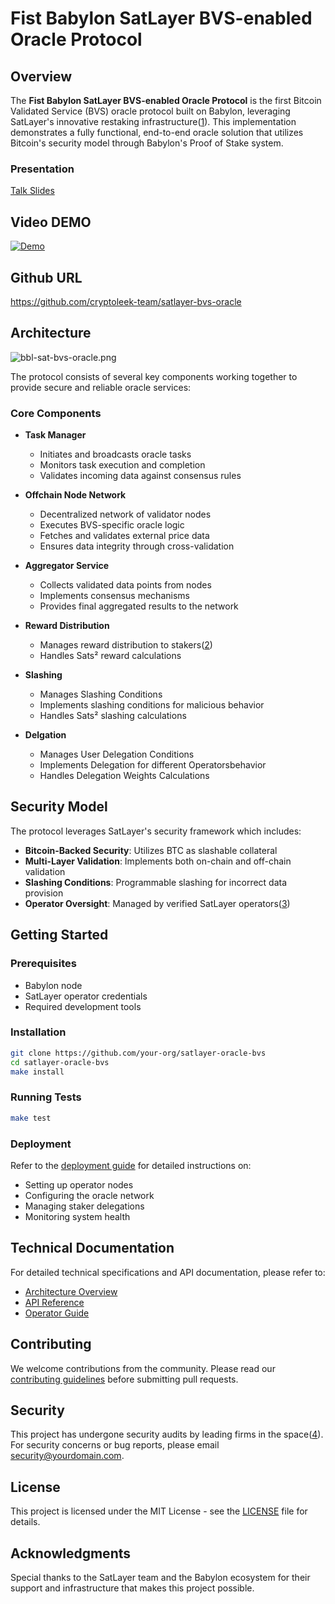 # Fist Babylon SatLayer BVS-enabled Oracle Protocol

## Overview

The **Fist Babylon SatLayer BVS-enabled Oracle Protocol** is the first Bitcoin Validated Service (BVS) oracle protocol built on Babylon, leveraging SatLayer's innovative restaking infrastructure([1](https://docs.satlayer.xyz/)). This implementation demonstrates a fully functional, end-to-end oracle solution that utilizes Bitcoin's security model through Babylon's Proof of Stake system.

### Presentation
[Talk Slides](https://cryptoleek-team.github.io/awesome-presentations/bvs-oracle.html)

## Video DEMO


[![Demo](https://img.youtube.com/vi/6AAucuG32oA/0.jpg)](https://youtu.be/6AAucuG32oA?si=ezNonaIqCn3BbXuW)

## Github URL
[https://github.com/cryptoleek-team/satlayer-bvs-oracle
](https://github.com/cryptoleek-team/satlayer-bvs-oracle)
## Architecture

![bbl-sat-bvs-oracle.png](https://cdn.dorahacks.io/static/files/1930a18e4ed85788203dbae49e6b6327.png)

The protocol consists of several key components working together to provide secure and reliable oracle services:

### Core Components

- **Task Manager**
  - Initiates and broadcasts oracle tasks
  - Monitors task execution and completion
  - Validates incoming data against consensus rules

- **Offchain Node Network**
  - Decentralized network of validator nodes
  - Executes BVS-specific oracle logic
  - Fetches and validates external price data
  - Ensures data integrity through cross-validation

- **Aggregator Service**
  - Collects validated data points from nodes
  - Implements consensus mechanisms
  - Provides final aggregated results to the network

- **Reward Distribution**
  - Manages reward distribution to stakers([2](https://docs.satlayer.xyz/restakers/sats))
  - Handles Sats² reward calculations

- **Slashing**
  - Manages Slashing Conditions
  - Implements slashing conditions for malicious behavior
  - Handles Sats² slashing calculations

- **Delgation**
  - Manages User Delegation Conditions
  - Implements Delegation for different Operatorsbehavior
  - Handles Delegation Weights Calculations

## Security Model

The protocol leverages SatLayer's security framework which includes:

- **Bitcoin-Backed Security**: Utilizes BTC as slashable collateral
- **Multi-Layer Validation**: Implements both on-chain and off-chain validation
- **Slashing Conditions**: Programmable slashing for incorrect data provision
- **Operator Oversight**: Managed by verified SatLayer operators([3](https://docs.satlayer.xyz/overview/satlayer-architecture))

## Getting Started

### Prerequisites

- Babylon node
- SatLayer operator credentials
- Required development tools

### Installation

```bash
git clone https://github.com/your-org/satlayer-oracle-bvs
cd satlayer-oracle-bvs
make install
```

### Running Tests

```bash
make test
```

### Deployment

Refer to the [deployment guide](./deployment.md) for detailed instructions on:
- Setting up operator nodes
- Configuring the oracle network
- Managing staker delegations
- Monitoring system health

## Technical Documentation

For detailed technical specifications and API documentation, please refer to:
- [Architecture Overview](./docs/architecture.md)
- [API Reference](./docs/api.md)
- [Operator Guide](./docs/operator.md)

## Contributing

We welcome contributions from the community. Please read our [contributing guidelines](./CONTRIBUTING.md) before submitting pull requests.

## Security

This project has undergone security audits by leading firms in the space([4](https://docs.satlayer.xyz/security/audits)). For security concerns or bug reports, please email security@yourdomain.com.

## License

This project is licensed under the MIT License - see the [LICENSE](LICENSE) file for details.

## Acknowledgments

Special thanks to the SatLayer team and the Babylon ecosystem for their support and infrastructure that makes this project possible.
